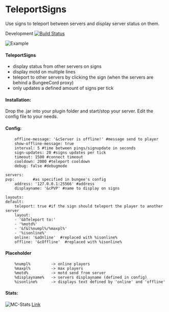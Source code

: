 # TeleportSigns
Use signs to teleport between servers and display server status on them.

Development [![Build Status](https://travis-ci.org/zh32/TeleportSigns.svg)](https://travis-ci.org/zh32/TeleportSigns)

![Example](http://i.imgur.com/O731Xgs.png)

#### TeleportSigns

 * display status from other servers on signs
 * display motd on multiple lines
 * teleport to other servers by clicking the sign (when the servers are behind a BungeeCord proxy)
 * only updates a defined amount of signs per tick

#### Installation:

Drop the .jar into your plugin folder and start/stop your server. Edit the config file to your needs.


#### Config:

        offline-message: '&cServer is offline!' #message send to player
        show-offline-message: true 
        interval: 5 #time between pings/signupdate in seconds
        sign-updates: 20 #signs updates per tick 
        timeout: 1500 #connect timeout
        cooldown: 2000 #teleport cooldown 
        debug: false #debugmode

	servers:
  	pvp:        #as specified in bungee's config
    	address: '127.0.0.1:25566' #address
    	displayname: '&cPVP' #name to display on signs

	layouts:
  	default:
    	teleport: true #if the sign should teleport the player to another server
    	layout:
        - '&bTeleport to:'
        - '%motd%'
        - '&f&l%numpl%/%maxpl%'
        - '%isonline%'
    	online: '&aOnline'  #replaced with %isonline%
    	offline: '&cOffline'  #replaced with %isonline%

#### Placeholder

        %numpl%         -> online players
        %maxpl%         -> max players
        %motd%          -> motd send from server
        %displayname%   -> servers displayname (defined in config)
        %isonline%      -> displays text defined by 'online' and 'offline'
        
#### Stats:

![MC-Stats](http://api.mcstats.org/signature/TeleportSigns.png)
[Link](http://mcstats.org/plugin/TeleportSigns)